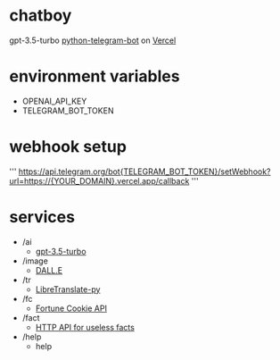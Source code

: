 # chatboy
gpt-3.5-turbo [python-telegram-bot](https://docs.python-telegram-bot.org/en/stable/) on [Vercel](https://vercel.com/dashboard)

# environment variables
- OPENAI_API_KEY
- TELEGRAM_BOT_TOKEN

# webhook setup
'''
https://api.telegram.org/bot{TELEGRAM_BOT_TOKEN}/setWebhook?url=https://{YOUR_DOMAIN}.vercel.app/callback
'''

# services
- /ai
  - [gpt-3.5-turbo](https://platform.openai.com/docs/models/gpt-3-5)
- /image
  - [DALL.E](https://platform.openai.com/docs/models/dall-e)
- /tr
  - [LibreTranslate-py](https://github.com/argosopentech/LibreTranslate-py)
- /fc
  - [Fortune Cookie API](http://yerkee.com/api)
- /fact
  - [HTTP API for useless facts](https://uselessfacts.jsph.pl/)
- /help
  - help
